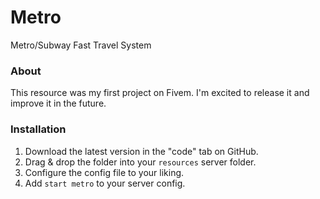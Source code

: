 # Metro
Metro/Subway Fast Travel System

### About
This resource was my first project on Fivem. I'm excited to release it and improve it in the future.

### Installation
1) Download the latest version in the "code" tab on GitHub.
2) Drag & drop the folder into your `resources` server folder.
3) Configure the config file to your liking.
4) Add `start metro` to your server config.
